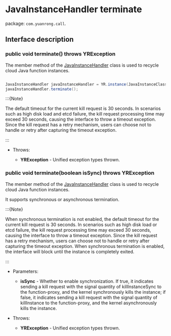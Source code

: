 # JavaInstanceHandler terminate

package: `com.yuanrong.call`.

## Interface description

### public void terminate() throws YRException

The member method of the [JavaInstanceHandler](JavaInstanceHandler.md) class is used to recycle cloud Java function instances.

```java

JavaInstanceHandler javaInstanceHandler = YR.instance(JavaInstanceClass.of("com.example.YrlibHandler$MyYRApp")).setUrn("sn:cn:yrk:12345678901234561234567890123456:function:0-opc-opc:$latest").invoke();
javaInstanceHandler.terminate();
```

:::{Note}

The default timeout for the current kill request is 30 seconds. In scenarios such as high disk load and etcd failure, the kill request processing time may exceed 30 seconds, causing the interface to throw a timeout exception. Since the kill request has a retry mechanism, users can choose not to handle or retry after capturing the timeout exception.

:::

- Throws:

   - **YRException** - Unified exception types thrown.

### public void terminate(boolean isSync) throws YRException

The member method of the [JavaInstanceHandler](JavaInstanceHandler.md) class is used to recycle cloud Java function instances.

It supports synchronous or asynchronous termination.

:::{Note}

When synchronous termination is not enabled, the default timeout for the current kill request is 30 seconds. In scenarios such as high disk load or etcd failure, the kill request processing time may exceed 30 seconds, causing the interface to throw a timeout exception. Since the kill request has a retry mechanism, users can choose not to handle or retry after capturing the timeout exception. When synchronous termination is enabled, the interface will block until the instance is completely exited.

:::

- Parameters:

   - **isSync** - Whether to enable synchronization. If true, it indicates sending a kill request with the signal quantity of killInstanceSync to the function-proxy, and the kernel synchronously kills the instance; if false, it indicates sending a kill request with the signal quantity of killInstance to the function-proxy, and the kernel asynchronously kills the instance.

- Throws:

   - **YRException** - Unified exception types thrown.